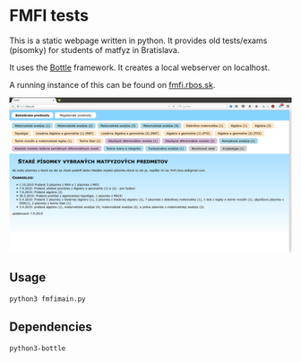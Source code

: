 FMFI tests
==========

This is a static webpage written in python. It provides old tests/exams (písomky) for students of matfyz in Bratislava.

It uses the [Bottle](http://bottlepy.org/docs/dev/index.html) framework. It creates a local webserver on localhost.

A running instance of this can be found on [fmfi.rbos.sk](http://fmfi.rbos.sk).

![screenshot](scr.png)

Usage
-----
	python3 fmfimain.py

Dependencies
------------
	python3-bottle